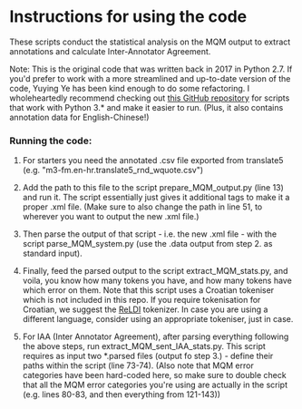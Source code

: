 # Instructions for using the code

These scripts conduct the statistical analysis on the MQM output to extract annotations and calculate Inter-Annotator Agreement.

Note: This is the original code that was written back in 2017 in Python 2.7. 
If you'd prefer to work with a more streamlined and up-to-date version of the code, Yuying Ye has been kind enough to do some refactoring. I wholeheartedly recommend checking out [this GitHub repository](https://github.com/yy-ye/mqm-analysis) for scripts that work with Python 3.* and make it easier to run. (Plus, it also contains annotation data for English-Chinese!)

### Running the code:

1. For starters you need the annotated .csv file exported from translate5 (e.g. "m3-fm.en-hr.translate5_rnd_wquote.csv")

2. Add the path to this file to the script prepare_MQM_output.py (line 13) and run it. The script essentially just gives it additional tags to make it a proper .xml file. (Make sure to also change the path in line 51, to wherever you want to output the new .xml file.)

3. Then parse the output of that script - i.e. the new .xml file - with the script parse_MQM_system.py (use the .data output from step 2. as standard input).

4. Finally, feed the parsed output to the script extract_MQM_stats.py, and voila, you know how many tokens you have, and how many tokens have which error on them. 
Note that this script uses a Croatian tokeniser which is not included in this repo. If you require tokenisation for Croatian, we suggest the [ReLDI](https://github.com/clarinsi/reldi-tokeniser) tokenizer. In case you are using a different language, consider using an appropriate tokeniser, just in case.

5. For IAA (Inter Annotator Agreement), after parsing everything following the above steps,
run  extract_MQM_sent_IAA_stats.py. This script requires as input two \*.parsed files (output fo step 3.) - define their paths within the script (line 73-74).
(Also note that MQM error categories have been hard-coded here, so make sure to double check that all the MQM error categories you're using are actually in the script (e.g. lines 80-83, and then everything from 121-143))
